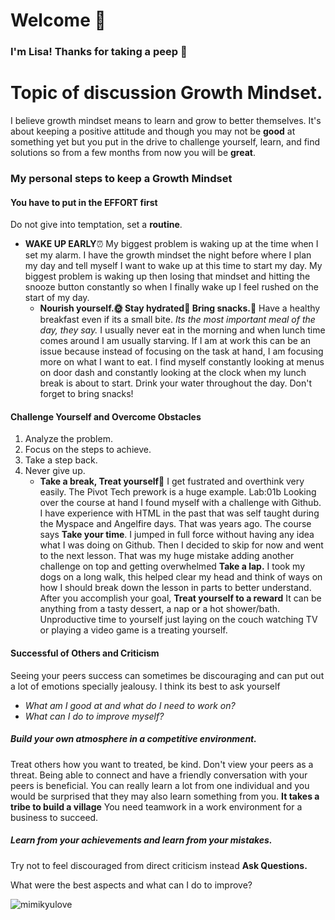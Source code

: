 # Welcome 👋
### **I'm Lisa! Thanks for taking a peep 👀**

# Topic of discussion **Growth Mindset**.

I believe growth mindset means to learn and grow to better themselves. It's about keeping a positive attitude and though you may not be **good** at something yet but you put in the drive to challenge yourself, learn, and find solutions so from a few months from now you will be **great**. 

### My personal steps to keep a **Growth Mindset**

#### You have to put in the **EFFORT** first  

Do not give into temptation, set a **routine**. 
- **WAKE UP EARLY**⏰   My biggest problem is waking up at the time when I set my alarm. I have the growth mindset the night before where I plan my day and tell myself I want to wake up at this time to start my day. My biggest problem is waking up then losing that mindset and hitting the snooze button constantly so when I finally wake up I  feel rushed on the start of my day.
  - **Nourish yourself.🌞 Stay hydrated🚰 Bring snacks.🍿**  Have a healthy breakfast even if its a small bite. _Its the most important meal of the day, they say._ I usually never eat in the morning and when lunch time comes around I am usually starving. If I am at work this can be an issue because instead of focusing on the task at hand, I am focusing more on what I want to eat. I find myself constantly looking at menus on door dash and constantly looking at the clock when my lunch break is about to start. Drink your water throughout the day. Don't forget to bring snacks!
#### Challenge Yourself and Overcome Obstacles
1. Analyze the problem. 
2. Focus on the steps to achieve. 
3. Take a step back. 
4. Never give up. 
   - **Take a break, Treat yourself🍬** I get fustrated and overthink very easily. The Pivot Tech prework is a huge example. Lab:01b Looking over the course at hand I found myself with a challenge with Github. I have experience with HTML in the past that was self taught during the Myspace and Angelfire days. That was years ago. The course says **Take your time**. I jumped in full force without having any idea what I was doing on Github. Then I decided to skip for now and went to the next lesson. That was my huge mistake adding another challenge on top and getting overwhelmed **Take a lap.** I took my dogs on a long walk, this helped clear my head and think of ways on how I should break down the lesson in parts to better understand. After you accomplish your goal, **Treat yourself to a reward** It can be anything from a tasty dessert, a nap or a hot shower/bath. Unproductive time to yourself just laying on the couch watching TV or playing a video game is a treating yourself.

#### Successful of Others and Criticism 

Seeing your peers success can sometimes be discouraging and can put out a lot of emotions specially jealousy. I think its best to ask yourself 
- _What am I good at and what do I need to work on?_
- _What can I do to improve myself?_

##### **Build your own atmosphere in a competitive environment.**
Treat others how you want to treated, be kind. Don't view your peers as a threat. Being able to connect and have a friendly conversation with your peers is beneficial. You can really learn a lot from one individual and you would be surprised that they may also learn something from you. **It takes a tribe to build a village** You need teamwork in a work environment for a business to succeed.  

##### **Learn from your achievements and learn from your mistakes.** 

Try not to feel discouraged from direct criticism instead **Ask Questions.** 
     
  What were the best aspects and what can I do to improve?
  
  
  ![mimikyulove](https://i.pinimg.com/originals/cd/51/90/cd5190e6c7514a9f6ce8dac293c8e038.jpg)  


  


